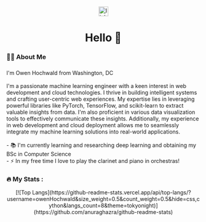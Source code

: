 ###

<div align="center">
  <a href="https://www.linkedin.com/in/owen0hochwald/" target="_blank">
    <img src="https://img.shields.io/static/v1?message=LinkedIn&logo=linkedin&label=&color=0077B5&logoColor=white&labelColor=&style=for-the-badge" height="25" alt="linkedin logo"  />
  </a>
</div>

###

<h1 align="center">Hello 👋</h1>

###

<h3 align="left">👩‍💻  About Me</h3>

###

<p align="left">I'm Owen Hochwald from Washington, DC<br><br>I'm a passionate machine learning engineer with a keen interest in web development and cloud technologies. I thrive in building intelligent systems and crafting user-centric web experiences. My expertise lies in leveraging powerful libraries like PyTorch, TensorFlow, and scikit-learn to extract valuable insights from data. I'm also proficient in various data visualization tools to effectively communicate these insights. Additionally, my experience in web development and cloud deployment allows me to seamlessly integrate my machine learning solutions into real-world applications.<br><br>- 📚 I'm currently learning and researching deep learning and obtaining my BSc in Computer Science <br>- ⚡ In my free time I love to play the clarinet and piano in orchestras!</p>


###

<h3 align="left">🔥   My Stats :</h3>
<div align="center">
[![Top Langs](https://github-readme-stats.vercel.app/api/top-langs/?username=owenHochwald&size_weight=0.5&count_weight=0.5&hide=css,cython&langs_count=8&theme=tokyonight)](https://github.com/anuraghazra/github-readme-stats)
</div>

